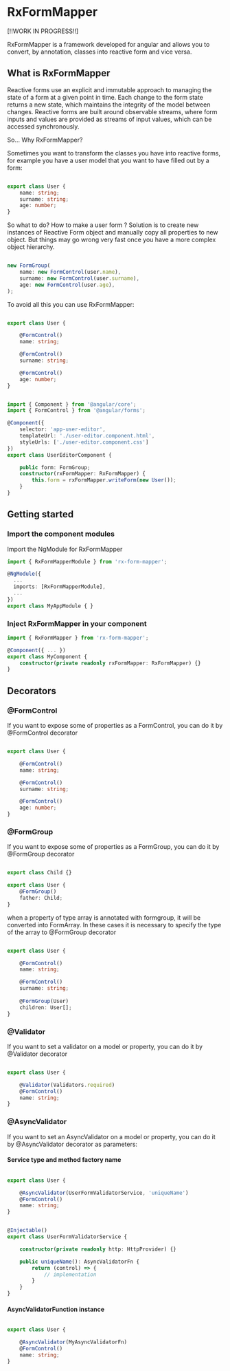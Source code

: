 # RxFormMapper

[!!WORK IN PROGRESS!!]

RxFormMapper is a framework developed for angular and allows you to convert, by annotation, classes into reactive form and vice versa.

## What is RxFormMapper

Reactive forms use an explicit and immutable approach to managing the state of a form at a given point in time. Each change to the form state returns a new state, which maintains the integrity of the model between changes. Reactive forms are built around observable streams, where form inputs and values are provided as streams of input values, which can be accessed synchronously.

So... Why RxFormMapper?

Sometimes you want to transform the classes you have into reactive forms, for example you have a user model that you want to have filled out by a form:

```typescript

export class User {
	name: string;
	surname: string;
	age: number;
}

```

So what to do? How to make a user form ? Solution is to create new instances of Reactive Form object and manually copy all properties to new object. But things may go wrong very fast once you have a more complex object hierarchy.

```typescript

new FormGroup(
	name: new FormControl(user.name),
	surname: new FormControl(user.surname),
	age: new FormControl(user.age),
);

```

To avoid all this you can use RxFormMapper: 

```typescript

export class User {

	@FormControl()
	name: string;

	@FormControl()
	surname: string;

	@FormControl()
	age: number;
}

```

```typescript

import { Component } from '@angular/core';
import { FormControl } from '@angular/forms';

@Component({
	selector: 'app-user-editor',
	templateUrl: './user-editor.component.html',
	styleUrls: ['./user-editor.component.css']
})
export class UserEditorComponent {

	public form: FormGroup;
	constructor(rxFormMapper: RxFormMapper) {
		this.form = rxFormMapper.writeForm(new User());
	}
}

```

## Getting started

### Import the component modules
Import the NgModule for RxFormMapper

```typescript
import { RxFormMapperModule } from 'rx-form-mapper';

@NgModule({
  ...
  imports: [RxFormMapperModule],
  ...
})
export class MyAppModule { }
```

### Inject RxFormMapper in your component

```typescript
import { RxFormMapper } from 'rx-form-mapper';

@Component({ ... })
export class MyComponent { 
	constructor(private readonly rxFormMapper: RxFormMapper) {}
}
```

## Decorators

### @FormControl

If you want to expose some of properties as a FormControl, you can do it by @FormControl decorator

```typescript

export class User {

	@FormControl()
	name: string;

	@FormControl()
	surname: string;

	@FormControl()
	age: number;
}

```

### @FormGroup

If you want to expose some of properties as a FormGroup, you can do it by @FormGroup decorator

```typescript

export class Child {}

export class User {
	@FormGroup()
	father: Child;
}

```

when a property of type array is annotated with formgroup, it will be converted into FormArray. In these cases it is necessary to specify the type of the array to @FormGroup decorator

```typescript

export class User {

	@FormControl()
	name: string;

	@FormControl()
	surname: string;
	
	@FormGroup(User)
	children: User[];
}

```

### @Validator

If you want to set a validator on a model or property, you can do it by @Validator decorator

```typescript

export class User {

	@Validator(Validators.required)
	@FormControl()
	name: string;
}

```

### @AsyncValidator

If you want to set an AsyncValidator on a model or property, you can do it by @AsyncValidator decorator as parameters:

#### Service type and method factory name

```typescript

export class User {

	@AsyncValidator(UserFormValidatorService, 'uniqueName')
	@FormControl()
	name: string;
}


@Injectable()
export class UserFormValidatorService {

	constructor(private readonly http: HttpProvider) {}

	public uniqueName(): AsyncValidatorFn {
		return (control) => {
			// implementation
		}
	}
}

```

#### AsyncValidatorFunction instance

```typescript

export class User {

	@AsyncValidator(MyAsyncValidatorFn)
	@FormControl()
	name: string;
}

```
